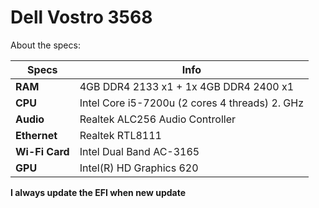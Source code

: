 # Dell Vostro 3568  

About the specs:
 
| Specs | Info |
|----------|----------|
| **RAM** | 4GB DDR4 2133 x1 + 1x 4GB DDR4 2400 x1 |
| **CPU** | Intel Core i5-7200u (2 cores 4 threads) 2. GHz |
| **Audio** | Realtek ALC256 Audio Controller |
| **Ethernet** | Realtek RTL8111 |
| **Wi-Fi Card** | Intel Dual Band AC-3165 |
| **GPU** | Intel(R) HD Graphics 620 |

**I always update the EFI when new update**
